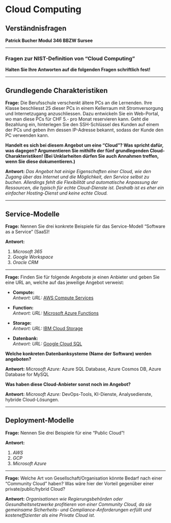 # Cloud Computing

## Verständnisfragen
**Patrick Bucher Modul 346 BBZW Sursee**

---

### Fragen zur NIST-Definition von “Cloud Computing”

**Halten Sie Ihre Antworten auf die folgenden Fragen schriftlich fest!**

---

## Grundlegende Charakteristiken

**Frage:**
Die Berufsschule verschenkt ältere PCs an die Lernenden. Ihre Klasse beschliesst 25 dieser PCs in einem Kellerraum mit Stromversorgung und Internetzugang anzuschliessen. Dazu entwickeln Sie ein Web-Portal, wo man diese PCs für CHF 5.- pro Monat reservieren kann. Geht die Bezahlung ein, hinterlegen Sie den SSH-Schlüssel des Kunden auf einem der PCs und geben ihm dessen IP-Adresse bekannt, sodass der Kunde den PC verwenden kann.

**Handelt es sich bei diesem Angebot um eine “Cloud”? Was spricht dafür, was dagegen? Argumentieren Sie mithilfe der fünf grundlegenden Cloud-Charakteristiken! (Bei Unklarheiten dürfen Sie auch Annahmen treffen, wenn Sie diese dokumentieren.)**

**Antwort:**
*Das Angebot hat einige Eigenschaften einer Cloud, wie den Zugang über das Internet und die Möglichkeit, den Service selbst zu buchen. Allerdings fehlt die Flexibilität und automatische Anpassung der Ressourcen, die typisch für echte Cloud-Dienste ist. Deshalb ist es eher ein einfacher Hosting-Dienst und keine echte Cloud.*

---

## Service-Modelle

**Frage:**
Nennen Sie drei konkrete Beispiele für das Service-Modell “Software as a Service” (SaaS)!

**Antwort:**
1. *Microsoft 365*
2. *Google Workspace*
3. *Oracle CRM*

---

**Frage:**
Finden Sie für folgende Angebote je einen Anbieter und geben Sie eine URL an, welche auf das jeweilige Angebot verweist:

- **Compute:**  
  *Antwort:* *URL:* [AWS Compute Services](https://aws.amazon.com/products/compute/)

- **Function:**  
  *Antwort:* *URL:* [Microsoft Azure Functions](https://azure.microsoft.com/en-us/services/functions/)

- **Storage:**  
  *Antwort:* *URL:* [IBM Cloud Storage](https://www.ibm.com/cloud/storage)

- **Datenbank:**  
  *Antwort:* *URL:* [Google Cloud SQL](https://cloud.google.com/sql)

**Welche konkreten Datenbanksysteme (Name der Software) werden angeboten?**

**Antwort:**
*Microsoft Azure:* Azure SQL Database, Azure Cosmos DB, Azure Database for MySQL

**Was haben diese Cloud-Anbieter sonst noch im Angebot?**

**Antwort:**
*Microsoft Azure:* DevOps-Tools, KI-Dienste, Analysedienste, hybride Cloud-Lösungen.

---

## Deployment-Modelle

**Frage:**
Nennen Sie drei Beispiele für eine “Public Cloud”!

**Antwort:**
1. *AWS*
2. *GCP*
3. *Microsoft Azure*

---

**Frage:**
Welche Art von Gesellschaft/Organisation könnte Bedarf nach einer “Community Cloud” haben? Was wäre hier der Vorteil gegenüber einer private/public/hybrid Cloud?

**Antwort:**
*Organisationen wie Regierungsbehörden oder Gesundheitsnetzwerke profitieren von einer Community Cloud, da sie gemeinsame Sicherheits- und Compliance-Anforderungen erfüllt und kosteneffizienter als eine Private Cloud ist.*
